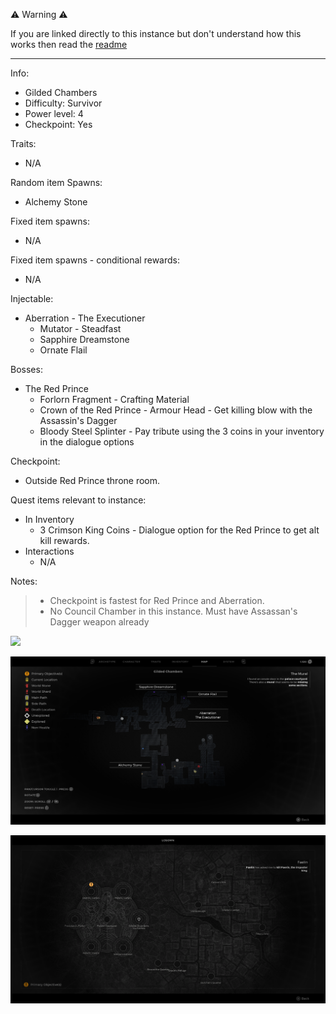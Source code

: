 ⚠️ Warning ⚠️

If you are linked directly to this instance but don't understand how this works then read the [readme](https://github.com/razeedazee/remnant2-instances/blob/main/README.md)

<hr>

Info:

- Gilded Chambers
- Difficulty: Survivor
- Power level: 4
- Checkpoint: Yes

Traits:

- N/A

Random item Spawns:

- Alchemy Stone

Fixed item spawns:

- N/A

Fixed item spawns - conditional rewards:

- N/A

Injectable:

- Aberration - The Executioner
  - Mutator - Steadfast
  - Sapphire Dreamstone
  - Ornate Flail

Bosses:

- The Red Prince
  - Forlorn Fragment - Crafting Material
  - Crown of the Red Prince - Armour Head - Get killing blow with the Assassin's Dagger
  - Bloody Steel Splinter - Pay tribute using the 3 coins in your inventory in the dialogue options

Checkpoint:

- Outside Red Prince throne room.

Quest items relevant to instance:

- In Inventory
  - 3 Crimson King Coins - Dialogue option for the Red Prince to get alt kill rewards.
- Interactions
  - N/A

Notes:

> - Checkpoint is fastest for Red Prince and Aberration.
> - No Council Chamber in this instance. Must have Assassan's Dagger weapon already

![](info/info.png)

![](info/mini-map.png)

![](info/travel-map.png)
